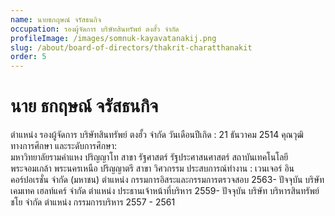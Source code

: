 ```yaml
---
name: นายธกฤษณ์ จรัสธนกิจ
occupation: รองผู้จัดการ บริษัทสินทรัพย์ ตงฮั้ว จำกัด
profileImage: /images/somnuk-kayavatanakij.png
slug: /about/board-of-directors/thakrit-charatthanakit
order: 5
---
```


# นาย ธกฤษณ์ จรัสธนกิจ

ตำแหน่ง รองผู้จัดการ บริษัทสินทรัพย์ ตงฮั้ว จำกัด
วันเดือนปีเกิด :  21 ธันวาคม 2514
คุณวุฒิทางการศึกษา และระดับการศึกษา:  
มหาวิทยาลัยรามคำแหง ปริญญาโท สาขา รัฐศาสตร์ รัฐประศาสนศาสตร์
สถาบันเทคโนโลยีพระจอมเกล้า พระนครเหนือ ปริญญาตรี สาขา วิศวกรรม
ประสบการณ์ทำงาน :
เวนเจอร์ อินคอร์ปอเรชั่น จำกัด (มหาชน) ตำแหน่ง กรรมการอิสระและกรรมการตรวจสอบ 2563- ปัจจุบัน
บริษัท เคมเทค เฮลท์แคร์ จำกัด ตำแหน่ง ประธานเจ้าหน้าที่บริหาร 2559- ปัจจุบัน
บริษัท บริหารสินทรัพย์ ชโย จำกัด ตำแหน่ง กรรมการบริหาร 2557 - 2561
